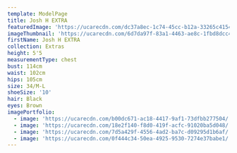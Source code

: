 ```yaml
---
template: ModelPage
title: Josh H EXTRA
featuredImage: 'https://ucarecdn.com/dc37a8ec-1c74-45cc-b12a-33265c4154d7/'
imageThumbnail: 'https://ucarecdn.com/6d7da97f-83a1-4463-ae8c-1fbd8dcc427a/'
firstName: Josh H EXTRA
collection: Extras
height: 5'5
measurementType: chest
bust: 114cm
waist: 102cm
hips: 105cm
size: 34/M-L
shoeSize: '10'
hair: Black
eyes: Brown
imagePortfolio:
  - image: 'https://ucarecdn.com/b00dc671-ac18-4417-9af1-73dfbb277504/'
  - image: 'https://ucarecdn.com/18e2f140-f8d0-419f-acfc-91020ba5d048/'
  - image: 'https://ucarecdn.com/7d5a429f-4556-4ad2-ba7c-d09295d1b6af/'
  - image: 'https://ucarecdn.com/0f444c34-50ea-4925-9530-7274e37babe1/'
---
```


